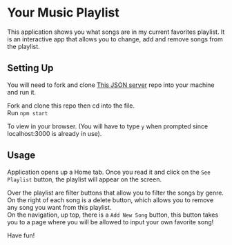 # Your Music Playlist

This application shows you what songs are in my current favorites playlist. It is an interactive app that allows you to change, add and remove songs from the playlist.

## Setting Up 

You will need to fork and clone [This JSON server](https://github.com/marthaeochoa/json-server-template) repo into your machine and run it.

Fork and clone this repo then cd into the file.\
Run `npm start`

To view in your browser. (You will have to type `y` when prompted since localhost:3000 is already in use).

## Usage

Application opens up a Home tab. Once you read it and click on the `See Playlist` button, the playlist will appear on the screen.

Over the playlist are filter buttons that allow you to filter the songs by genre.\
On the right of each song is a delete button, which allows you to remove any song you want from this playlist.\
On the navigation, up top, there is a `Add New Song` button, this button takes you to a page where you will be allowed to input your own favorite song!

Have fun!
